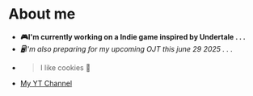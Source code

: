 # About me

- **🎮I'm currently working on a Indie game inspired by Undertale . . .**
- *🖥I'm also preparing for my upcoming OJT this june 29 2025 . . .*
- >I like cookies 🍪
- [My YT Channel](https://www.youtube.com/watch?v=xvFZjo5PgG0) 
